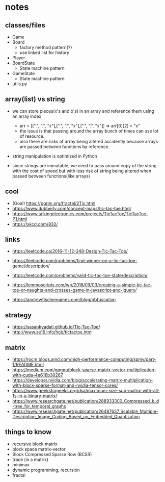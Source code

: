 # notes


## classes/files

- Game
- Board
  - factory method pattern(?)
  - use linked list for history
- Player
- BoardState
  - State machine pattern
- GameState
  - State machine pattern
- utils.py

## array(list) vs string

- we can store pieces(x's and o's) in an array and reference them using an array index
    - arr = [[".", ".", "x"],[".", ".", "x"],[".", ".", "x"]] => arr[0][2] = "x"
    - the issue is that passing around the array bunch of times can use lot of resource.
    - also there are risks of array being altered accidently because arrays are passed between functions by reference.

- string manipulation is optimized in Python
- since strings are immutable, we need to pass around copy of the string with the cost of speed but with less risk of string being altered when passed between functions(like arrays)

## cool

- (Goal) https://pgrim.org/fractal/2Tic.html
- https://www.dubberly.com/concept-maps/tic-tac-toe.html
- https://www.talkingelectronics.com/projects/TicTacToe/TicTacToe-P1.html
- https://xkcd.com/832/

## links

- https://leetcode.ca/2016-11-12-348-Design-Tic-Tac-Toe/
- https://leetcode.com/problems/find-winner-on-a-tic-tac-toe-game/description/
- https://leetcode.com/problems/valid-tic-tac-toe-state/description/

- https://lemmoscripts.com/wp/2018/09/03/creating-a-simple-tic-tac-toe-or-naughts-and-crosses-game-in-javascript-and-jquery/
- https://andrewfischergames.com/blog/obfuscation

## strategy

- https://sasankyadati.github.io/Tic-Tac-Toe/
- http://www.se16.info/hgb/tictactoe.htm

## matrix

- https://rocm.blogs.amd.com/high-performance-computing/spmv/part-1/README.html
- https://medium.com/gpgpu/block-sparse-matrix-vector-multiplication-with-cuda-4e616b30267
- https://developer.nvidia.com/blog/accelerating-matrix-multiplication-with-block-sparse-format-and-nvidia-tensor-cores/
- https://www.geeksforgeeks.org/dsa/maximum-size-sub-matrix-with-all-1s-in-a-binary-matrix/
- https://www.researchgate.net/publication/288933300_Compressed_k_d-tree_for_temporal_graphs
- https://www.researchgate.net/publication/26487637_Scalable_Multiple-Description_Image_Coding_Based_on_Embedded_Quantization

## things to know

- recursive block matrix
- block space matrix-vector
- Block Compressed Sparse Row (BCSR)
- trace (in a matrix)
- minimax
- dynamic programming, recursion
- fractal
